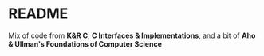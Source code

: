 # README

Mix of code from **K&R C**, **C Interfaces & Implementations**, and a bit of **Aho & Ullman's Foundations of Computer Science**